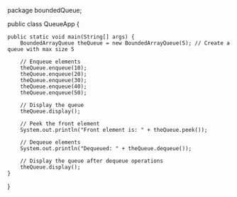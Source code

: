 package boundedQueue;


public class QueueApp {

    
    public static void main(String[] args) {
        BoundedArrayQueue theQueue = new BoundedArrayQueue(5); // Create a queue with max size 5

        // Enqueue elements
        theQueue.enqueue(10);
        theQueue.enqueue(20);
        theQueue.enqueue(30);
        theQueue.enqueue(40);
        theQueue.enqueue(50);

        // Display the queue
        theQueue.display();

        // Peek the front element
        System.out.println("Front element is: " + theQueue.peek());

        // Dequeue elements
        System.out.println("Dequeued: " + theQueue.dequeue());

        // Display the queue after dequeue operations
        theQueue.display();
    }
}

   

